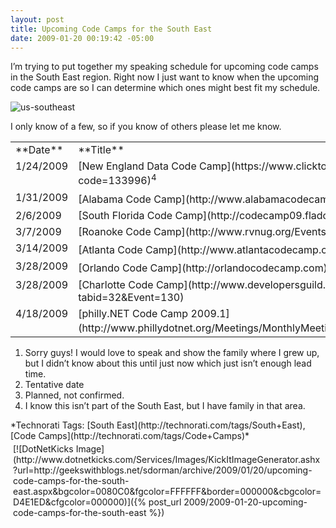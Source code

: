 ```yaml
---
layout: post
title: Upcoming Code Camps for the South East
date: 2009-01-20 00:19:42 -05:00
---
```


I’m trying to put together my speaking schedule for upcoming code camps in the South East region. Right now I just want to know when the upcoming code camps are so I can determine which ones might best fit my schedule.

![us-southeast](http://gwb.blob.core.windows.net/sdorman/WindowsLiveWriter/UpcomingCodeCampsfortheSouthEast_14FC7/us-southeast_3.gif "us-southeast") 

I only know of a few, so if you know of others please let me know.
  <table border="0" cellspacing="0" cellpadding="4" width="583"><tbody>     <tr>       <td valign="top" width="143">**Date** </td>        <td valign="top" width="353">**Title** </td>        <td valign="top" width="85">**Speaking**? </td>     </tr>      <tr>       <td valign="top" width="146">1/24/2009 </td>        <td valign="top" width="345">[New England Data Code Camp](https://www.clicktoattend.com/invitation.aspx?code=133996)<sup>4</sup></td>        <td valign="top" width="92">N </td>     </tr>      <tr>       <td valign="top" width="147">1/31/2009 </td>        <td valign="top" width="339">[Alabama Code Camp](http://www.alabamacodecamp.com/)<sup>1</sup></td>        <td valign="top" width="98">N</td>     </tr>      <tr>       <td valign="top" width="147">2/6/2009</td>        <td valign="top" width="335">[South Florida Code Camp](http://codecamp09.fladotnet.com/)</td>        <td valign="top" width="103">Y</td>     </tr>      <tr>       <td valign="top" width="146">3/7/2009</td>        <td valign="top" width="332">[Roanoke Code Camp](http://www.rvnug.org/Events_view.aspx?Eventid=90)</td>        <td valign="top" width="107">N</td>     </tr>      <tr>       <td valign="top" width="145">3/14/2009</td>        <td valign="top" width="330">[Atlanta Code Camp](http://www.atlantacodecamp.com/)<sup>2</sup></td>        <td valign="top" width="110">N</td>     </tr>      <tr>       <td valign="top" width="145">3/28/2009</td>        <td valign="top" width="328">[Orlando Code Camp](http://orlandocodecamp.com)<sup>3</sup></td>        <td valign="top" width="113">Y</td>     </tr>      <tr>       <td valign="top" width="145">3/28/2009</td>        <td valign="top" width="328">[Charlotte Code Camp](http://www.developersguild.org/Default.aspx?tabid=32&Event=130)</td>        <td valign="top" width="113">N</td>     </tr>      <tr>       <td valign="top" width="145">4/18/2009</td>        <td valign="top" width="328">[philly.NET Code Camp 2009.1](http://www.phillydotnet.org/Meetings/MonthlyMeetings/tabid/336/Default.aspx)<sup>4</sup></td>        <td valign="top" width="113">?</td>     </tr>   </tbody></table>  

1.  Sorry guys! I would love to speak and show the family where I grew up, but I didn’t know about this until just now which just isn’t enough lead time.
2.  Tentative date
3.  Planned, not confirmed.
4.  I know this isn’t part of the South East, but I have family in that area.  

  <div style="padding-bottom: 0px; margin: 0px; padding-left: 0px; padding-right: 0px; display: inline; float: none; padding-top: 0px" id="scid:0767317B-992E-4b12-91E0-4F059A8CECA8:5cd62e51-db88-4b54-8cfe-57e276026d2e" class="wlWriterSmartContent">*Technorati Tags: [South East](http://technorati.com/tags/South+East), [Code Camps](http://technorati.com/tags/Code+Camps)*</div><div class="wlWriterHeaderFooter" style="text-align:left; margin:0px; padding:4px 4px 4px 4px;">[![DotNetKicks Image](http://www.dotnetkicks.com/Services/Images/KickItImageGenerator.ashx?url=http://geekswithblogs.net/sdorman/archive/2009/01/20/upcoming-code-camps-for-the-south-east.aspx&bgcolor=0080C0&fgcolor=FFFFFF&border=000000&cbgcolor=D4E1ED&cfgcolor=000000)]({% post_url 2009/2009-01-20-upcoming-code-camps-for-the-south-east %})</div>
